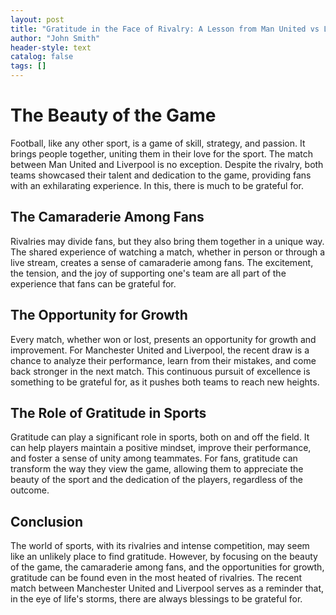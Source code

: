 ```yaml
---
layout: post
title: "Gratitude in the Face of Rivalry: A Lesson from Man United vs Liverpool"
author: "John Smith"
header-style: text
catalog: false
tags: []
---
```


# The Beauty of the Game

Football, like any other sport, is a game of skill, strategy, and passion. It brings people together, uniting them in their love for the sport. The match between Man United and Liverpool is no exception. Despite the rivalry, both teams showcased their talent and dedication to the game, providing fans with an exhilarating experience. In this, there is much to be grateful for.

## The Camaraderie Among Fans

Rivalries may divide fans, but they also bring them together in a unique way. The shared experience of watching a match, whether in person or through a live stream, creates a sense of camaraderie among fans. The excitement, the tension, and the joy of supporting one's team are all part of the experience that fans can be grateful for.

## The Opportunity for Growth

Every match, whether won or lost, presents an opportunity for growth and improvement. For Manchester United and Liverpool, the recent draw is a chance to analyze their performance, learn from their mistakes, and come back stronger in the next match. This continuous pursuit of excellence is something to be grateful for, as it pushes both teams to reach new heights.

## The Role of Gratitude in Sports

Gratitude can play a significant role in sports, both on and off the field. It can help players maintain a positive mindset, improve their performance, and foster a sense of unity among teammates. For fans, gratitude can transform the way they view the game, allowing them to appreciate the beauty of the sport and the dedication of the players, regardless of the outcome.

## Conclusion

The world of sports, with its rivalries and intense competition, may seem like an unlikely place to find gratitude. However, by focusing on the beauty of the game, the camaraderie among fans, and the opportunities for growth, gratitude can be found even in the most heated of rivalries. The recent match between Manchester United and Liverpool serves as a reminder that, in the eye of life's storms, there are always blessings to be grateful for.
